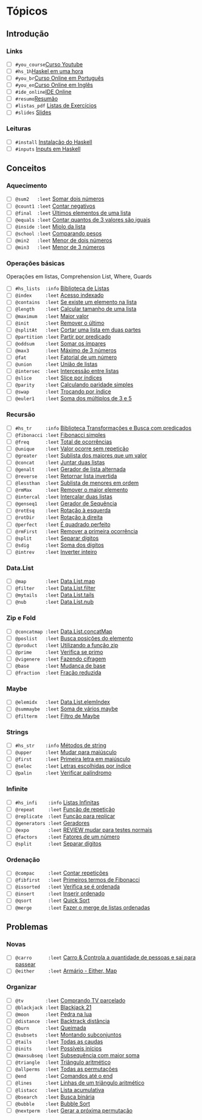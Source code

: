 # Tópicos

## Introdução

### Links

- [ ] `#you_course`[Curso Youtube](https://www.youtube.com/watch?v=L_GvP5XTJj4&list=PL8eBmR3QtPL3pDzQpwPYfWQ4NEPGu6j7z)
- [ ] `#hs_1h`[Haskel em uma hora](https://www.youtube.com/watch?v=02_H3LjqMr8)
- [ ] `#you_br`[Curso Online em Português](http://haskell.tailorfontela.com.br/chapters)
- [ ] `#you_en`[Curso Online em Inglês](http://learnyouahaskell.com/chapters)
- [ ] `#ide_online`[IDE Online](http://tryhaskell.org/)
- [ ] `#resumo`[Resumão](https://learnxinyminutes.com/docs/haskell/)
- [ ] `#listas_pdf` [Listas de Exercícios](wiki/exercicios_pdf/Readme.md)
- [ ] `#slides` [Slides](wiki/apostilas/Readme.md)

### Leituras

- [ ] `#install` [Instalação do Haskell](wiki/install/Readme.md)
- [ ] `#inputs` [Inputs em Haskell](wiki/inputs/Readme.md)

## Conceitos

### Aquecimento

- [ ] `@sum2   :leet` [Somar dois números](base/sum2/Readme.md)
- [ ] `@count1 :leet` [Contar negativos](base/count1/Readme.md)
- [ ] `@final  :leet` [Últimos elementos de uma lista](base/final/Readme.md)
- [ ] `@equals :leet` [Contar quantos de 3 valores são iguais](base/equals/Readme.md)
- [ ] `@inside :leet` [Miolo da lista](base/inside/Readme.md)
- [ ] `@school :leet` [Comparando pesos](base/school/Readme.md)
- [ ] `@min2   :leet` [Menor de dois números](base/min2/Readme.md)
- [ ] `@min3   :leet` [Menor de 3 números](base/min3/Readme.md)

### Operações básicas

Operações em listas, Comprehension List, Where, Guards

- [ ] `#hs_lists  :info` [Biblioteca de Listas](wiki/hs_lib/lists.md)
- [ ] `@index     :leet` [Acesso indexado](base/index/Readme.md)
- [ ] `@contains  :leet` [Se existe um elemento na lista](base/contains/Readme.md)
- [ ] `@length    :leet` [Calcular tamanho de uma lista](base/length/Readme.md)
- [ ] `@maximum   :leet` [Maior valor](base/maximum/Readme.md)
- [ ] `@init      :leet` [Remover o último](base/init/Readme.md)
- [ ] `@splitAt   :leet` [Cortar uma lista em duas partes](base/splitAt/Readme.md)
- [ ] `@partition :leet` [Partir por predicado](base/partition/Readme.md)
- [ ] `@oddsum    :leet` [Somar os ímpares](base/oddsum/Readme.md)
- [ ] `@max3      :leet` [Máximo de 3 números](base/max3/Readme.md)
- [ ] `@fat       :leet` [Fatorial de um número](base/fat/Readme.md)
- [ ] `@union     :leet` [União de listas](base/union/Readme.md)
- [ ] `@intersec  :leet` [Intercessão entre listas](base/intersec/Readme.md)
- [ ] `@slice     :leet` [Slice por índices](base/slice/Readme.md)
- [ ] `@parity    :leet` [Calculando paridade simples](base/parity/Readme.md)
- [ ] `@swap      :leet` [Trocando por índice](base/swap/Readme.md)
- [ ] `@euler1    :leet` [Soma dos múltiplos de 3 e 5](base/euler1/Readme.md)

### Recursão

- [ ] `#hs_tr     :info` [Biblioteca Transformações e Busca com predicados](wiki/hs_lib/transform.md)
- [ ] `@fibonacci :leet` [Fibonacci simples](base/fibonacci/Readme.md)
- [ ] `@freq      :leet` [Total de ocorrências](base/freq/Readme.md)
- [ ] `@unique    :leet` [Valor ocorre sem repetição](base/unique/Readme.md)
- [ ] `@greater   :leet` [Sublista dos maiores que um valor](base/greater/Readme.md)
- [ ] `@concat    :leet` [Juntar duas listas](base/concat/Readme.md)
- [ ] `@genalt    :leet` [Gerador de lista alternada](base/genalt/Readme.md)
- [ ] `@reverse   :leet` [Retornar lista invertida](base/reverse/Readme.md)
- [ ] `@lessthan  :leet` [Sublista de menores em ordem](base/lessthan/Readme.md)
- [ ] `@rmMax     :leet` [Remover o maior elemento](base/rmMax/Readme.md)
- [ ] `@intercal  :leet` [Intercalar duas listas](base/intercal/Readme.md)
- [ ] `@genseq1   :leet` [Gerador de Sequência](base/genseq1/Readme.md)
- [ ] `@rotEsq    :leet` [Rotação à esquerda](base/rotEsq/Readme.md)
- [ ] `@rotDir    :leet` [Rotação à direita](base/rotDir/Readme.md)
- [ ] `@perfect   :leet` [É quadrado perfeito](base/perfect/Readme.md)
- [ ] `@rmFirst   :leet` [Remover a primeira ocorrência](base/rmFirst/Readme.md)
- [ ] `@split     :leet` [Separar dígitos](base/split/Readme.md)
- [ ] `@sdig      :leet` [Soma dos dígitos](base/sdig/Readme.md)
- [ ] `@intrev    :leet` [Inverter inteiro](base/intrev/Readme.md)

### Data.List

- [ ] `@map       :leet` [Data.List.map](base/map/Readme.md)
- [ ] `@filter    :leet` [Data.List.filter](base/filter/Readme.md)
- [ ] `@mytails   :leet` [Data.List.tails](base/mytails/Readme.md)
- [ ] `@nub       :leet` [Data.List.nub](base/nub/Readme.md)

### Zip e Fold

- [ ] `@concatmap :leet` [Data.List.concatMap](base/concatmap/Readme.md)
- [ ] `@poslist   :leet` [Busca posições do elemento](base/poslist/Readme.md)
- [ ] `@product   :leet` [Utilizando a função zip](base/product/Readme.md)
- [ ] `@prime     :leet` [Verifica se primo](base/prime/Readme.md)
- [ ] `@vigenere  :leet` [Fazendo cifragem](base/vigenere/Readme.md)
- [ ] `@base      :leet` [Mudança de base](base/base/Readme.md)
- [ ] `@fraction  :leet` [Fração reduzida](base/fraction/Readme.md)

### Maybe

- [ ] `@elemidx   :leet` [Data.List.elemIndex](base/elemidx/Readme.md)
- [ ] `@summaybe  :leet` [Soma de vários maybe](base/summaybe/Readme.md)
- [ ] `@filterm   :leet` [Filtro de Maybe](base/filterm/Readme.md)

### Strings

- [ ] `#hs_str    :info` [Métodos de string](wiki/hs_lib/strings.md)
- [ ] `@upper     :leet` [Mudar para maiúsculo](base/upper/Readme.md)
- [ ] `@first     :leet` [Primeira letra em maiúsculo](base/first/Readme.md)
- [ ] `@selec     :leet` [Letras escolhidas por índice](base/selec/Readme.md)
- [ ] `@palin     :leet` [Verificar palíndromo](base/palin/Readme.md)

### Infinite

- [ ] `#hs_infi    :info` [Listas Infinitas](wiki/hs_lib/infinite.md)
- [ ] `@repeat     :leet` [Função de repetição](base/repeat/Readme.md)
- [ ] `@replicate  :leet` [Função para replicar](base/replicate/Readme.md)
- [ ] `@generators :leet` [Geradores](base/generators/Readme.md)
- [ ] `@expo       :leet` [REVIEW mudar para testes normais](base/expo/Readme.md)
- [ ] `@factors    :leet` [Fatores de um número](base/factors/Readme.md)
- [ ] `@split      :leet` [Separar dígitos](base/split/Readme.md)

### Ordenação

- [ ] `@compac     :leet` [Contar repetições](base/compac/Readme.md)
- [ ] `@fibfirst   :leet` [Primeiros termos de Fibonacci](base/fibfirst/Readme.md)
- [ ] `@issorted   :leet` [Verifica se é ordenada](base/issorted/Readme.md)
- [ ] `@insert     :leet` [Inserir ordenado](base/insert/Readme.md)
- [ ] `@qsort      :leet` [Quick Sort](base/qsort/Readme.md)
- [ ] `@merge      :leet` [Fazer o merge de listas ordenadas](base/merge/Readme.md)

## Problemas

### Novas

- [ ] `@carro      :leet` [Carro & Controla a quantidade de pessoas e sai para passear](base/carro/Readme.md)
- [ ] `@either     :leet` [Armário -  Either, Map](base/either/Readme.md)

### Organizar

- [ ] `@tv        :leet` [Comprando TV parcelado](base/tv/Readme.md)
- [ ] `@blackjack :leet` [Blackjack 21](base/blackjack/Readme.md)
- [ ] `@moon      :leet` [Pedra na lua](base/moon/Readme.md)
- [ ] `@distance  :leet` [Backtrack distância](base/distance/Readme.md)
- [ ] `@burn      :leet` [Queimada](base/burn/Readme.md)
- [ ] `@subsets   :leet` [Montando subconjuntos](base/subsets/Readme.md)
- [ ] `@tails     :leet` [Todas as caudas](base/tails/Readme.md)
- [ ] `@inits     :leet` [Possíveis inícios](base/inits/Readme.md)
- [ ] `@maxsubseq :leet` [Subsequência com maior soma](base/maxsubseq/Readme.md)
- [ ] `@triangle  :leet` [Triângulo aritmético](base/triangle/Readme.md)
- [ ] `@allperms  :leet` [Todas as permutações](base/allperms/Readme.md)
- [ ] `@end       :leet` [Comandos até o end](base/end/Readme.md)
- [ ] `@lines     :leet` [Linhas de um triângulo aritmético](base/lines/Readme.md)
- [ ] `@listacc   :leet` [Lista acumulativa](base/listacc/Readme.md)
- [ ] `@bsearch   :leet` [Busca binária](base/bsearch/Readme.md)
- [ ] `@bubble    :leet` [Bubble Sort](base/bubble/Readme.md)
- [ ] `@nextperm  :leet` [Gerar a próxima permutação](base/nextperm/Readme.md)